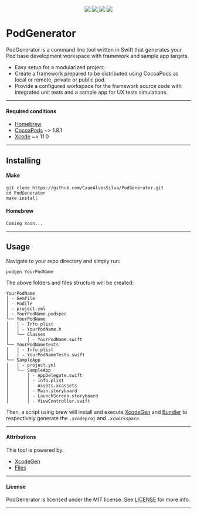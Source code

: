 <p align="center">
    <img src="https://img.shields.io/badge/Swift-5.0-orange" />
    <a href="https://swift.org/package-manager">
        <img src="https://img.shields.io/badge/built-Swift%20Package%20Manager-brightgreen" />
    </a>
    <img src="https://img.shields.io/badge/Version-0.1.0-red" />
    <a href="https://www.linkedin.com/in/cauealvessilva/">
        <img src="https://img.shields.io/badge/Contact-CaueAlves-blue" />
    </a>
</p>

# **PodGenerator**

PodGenerator is a command line tool written in Swift that generates your Pod base development workspace with framework and sample app targets.
- Easy setup for a modularized project.
- Create a framework prepared to be distributed using CocoaPods as local or remote, private or public pod.
- Provide a configured workspace for the framework source code with integrated unit tests and a sample app for UX tests simulations.
____

#### Required conditions

- [Homebrew](https://brew.sh/index_pt-br)
- [CocoaPods](https://cocoapods.org) ~> 1.8.1
- [Xcode](https://developer.apple.com/xcode/) ~> 11.0
____

## Installing

#### Make
```shell
git clone https://github.com/CaueAlvesSilva/PodGenerator.git
cd PodGenerator
make install
```

#### Homebrew
```
Coming soon...
```
____

## Usage

Navigate to your repo directory and simply run:
```shell
podgen YourPodName
```

The above folders and files structure will be created:
```
YourPodName
│ - Gemfile
│ - Podile
│ - project.yml
│ - YourPodName.podspec
└── YourPodName
│   │ - Info.plist
│   │ - YourPodName.h
│   └── Classes
│       │ - YourPodName.swift
└── YourPodNameTests
│   │ - Info.plist
│   │ - YourPodNameTests.swift
└── SampleApp
│   │ - project.yml
│   └── SampleApp
│       │ - AppDelegate.swift
│       │ - Info.plist
│       │ - Assets.xcassets
│       │ - Main.storyboard
│       │ - LaunchScreen.storyboard
│       │ - ViewController.swift
```

Then, a script using brew will install and execute [XcodeGen](https://github.com/yonaskolb/XcodeGen) and [Bundler](https://bundler.io) to respectively generate the `.xcodeproj` and `.xcworkspace`.
____

#### Attributions

This tool is powered by:

- [XcodeGen](https://github.com/yonaskolb/XcodeGen)
- [Files](https://github.com/JohnSundell/Files)
____

#### License

PodGenerator is licensed under the MIT license. See [LICENSE](LICENSE) for more info.
____
